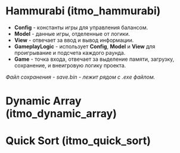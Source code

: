 # Hammurabi (itmo_hammurabi)
* **Config** - константы игры для управления балансом.
* **Model** - данные игры, отделенные от логики.
* **View** - отвечает за ввод и вывод информации.
* **GameplayLogic** - использует **Config**, **Model** и **View** для проигрывание и подсчета каждого раунда.
* **Game** - точка входа, отвечает за выделение памяти, загрузку, сохранение, и внеигровую логику проекта.

*Файл сохранения - save.bin - лежит рядом с .exe файлом.*

# Dynamic Array (itmo_dynamic_array)

# Quick Sort (itmo_quick_sort)
